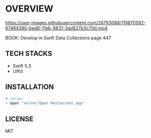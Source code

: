 # OVERVIEW

https://user-images.githubusercontent.com/26793088/119870592-67484380-bed6-11eb-9831-3ad827b3c70d.mp4

BOOK: ‎Develop in Swift Data Collections page 447

## TECH STACKS

- Swift 5.3
- UIKit

## INSTALLATION

```zsh
# server
> open "server/Open Restaurant.app"
```

## LICENSE

MIT
